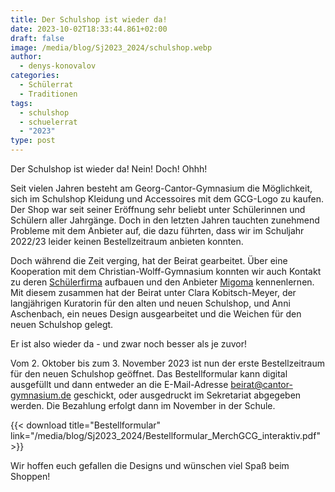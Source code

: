 ```yaml
---
title: Der Schulshop ist wieder da!
date: 2023-10-02T18:33:44.861+02:00
draft: false
image: /media/blog/Sj2023_2024/schulshop.webp
author:
  - denys-konovalov
categories:
  - Schülerrat
  - Traditionen
tags:
  - schulshop
  - schuelerrat
  - "2023"
type: post
---
```

Der Schulshop ist wieder da! Nein! Doch! Ohhh!

Seit vielen Jahren besteht am Georg-Cantor-Gymnasium die Möglichkeit, sich im Schulshop Kleidung und Accessoires mit dem GCG-Logo zu kaufen. Der Shop war seit seiner Eröffnung sehr beliebt unter Schülerinnen und Schülern aller Jahrgänge. Doch in den letzten Jahren tauchten zunehmend Probleme mit dem Anbieter auf, die dazu führten, dass wir im Schuljahr 2022/23 leider keinen Bestellzeitraum anbieten konnten.

Doch während die Zeit verging, hat der Beirat gearbeitet. Über eine Kooperation mit dem Christian-Wolff-Gymnasium konnten wir auch Kontakt zu deren [Schülerfirma](https://cwg-halle.de/schueler--eltern/schuelerfirma/index.html) aufbauen und den Anbieter [Migoma](https://migoma.de/) kennenlernen. Mit diesem zusammen hat der Beirat unter Clara Kobitsch-Meyer, der langjährigen Kuratorin für den alten und neuen Schulshop, und Anni Aschenbach, ein neues Design ausgearbeitet und die Weichen für den neuen Schulshop gelegt.

Er ist also wieder da - und zwar noch besser als je zuvor!

Vom 2. Oktober bis zum 3. November 2023 ist nun der erste Bestellzeitraum für den neuen Schulshop geöffnet. Das Bestellformular kann digital ausgefüllt und dann entweder an die E-Mail-Adresse [beirat@cantor-gymnasium.de](mailto:beirat@cantor-gymnasium.de) geschickt, oder ausgedruckt im Sekretariat abgegeben werden. Die Bezahlung erfolgt dann im November in der Schule.



{{< download title="Bestellformular" link="/media/blog/Sj2023_2024/Bestellformular_MerchGCG_interaktiv.pdf" >}}



Wir hoffen euch gefallen die Designs und wünschen viel Spaß beim Shoppen!
